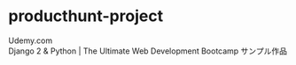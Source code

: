 # producthunt-project

Udemy.com<br />
Django 2 & Python | The Ultimate Web Development Bootcamp
サンプル作品


